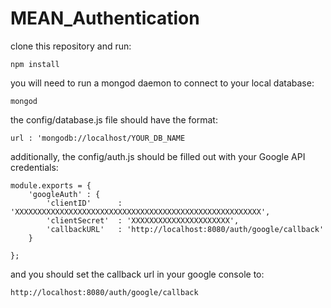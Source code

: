# MEAN_Authentication

clone this repository and run:

```npm install```

you will need to run a mongod daemon to connect to your local database:

```mongod```

the config/database.js file should have the format:

```url : 'mongodb://localhost/YOUR_DB_NAME```

additionally, the config/auth.js should be filled out with your Google API credentials:

```
module.exports = {
    'googleAuth' : {
        'clientID'      : 'XXXXXXXXXXXXXXXXXXXXXXXXXXXXXXXXXXXXXXXXXXXXXXXXXXXXXXX',
        'clientSecret'  : 'XXXXXXXXXXXXXXXXXXXXXX',
        'callbackURL'   : 'http://localhost:8080/auth/google/callback'
    }

};
```
and you should set the callback url in your google console to:

```http://localhost:8080/auth/google/callback```